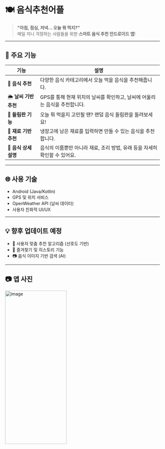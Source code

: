 # 🍽️ 음식추천어플

> **"아침, 점심, 저녁… 오늘 뭐 먹지?"**  
> 매일 끼니 걱정하는 사람들을 위한 **스마트 음식 추천 안드로이드 앱**!

---

## 📱 주요 기능

| 기능 | 설명 |
|------|------|
| 🍱 **음식 추천** | 다양한 음식 카테고리에서 오늘 먹을 음식을 추천해줍니다. |
| 🌦️ **날씨 기반 추천** | GPS를 통해 현재 위치의 날씨를 확인하고, 날씨에 어울리는 음식을 추천합니다. |
| 🎡 **돌림판 기능** | 오늘 뭐 먹을지 고민될 땐? 랜덤 음식 돌림판을 돌려보세요! |
| 🥕 **재료 기반 추천** | 냉장고에 남은 재료를 입력하면 만들 수 있는 음식을 추천합니다. |
| 📖 **음식 상세 설명** | 음식의 이름뿐만 아니라 재료, 조리 방법, 유래 등을 자세히 확인할 수 있어요. |

---

## 🌐 사용 기술

- Android (Java/Kotlin)
- GPS 및 위치 서비스
- OpenWeather API (날씨 데이터)
- 사용자 친화적 UI/UX
---

## 💡 향후 업데이트 예정

- 🔎 사용자 맞춤 추천 알고리즘 (선호도 기반)
- 📝 즐겨찾기 및 히스토리 기능
- 📷 음식 이미지 기반 검색 (AI)

---

## 📷 앱 사진
<img width="200dp" height="500dp" alt="image" src="https://github.com/user-attachments/assets/12cf9f46-b11b-49dd-9217-5cabc5623836" />

